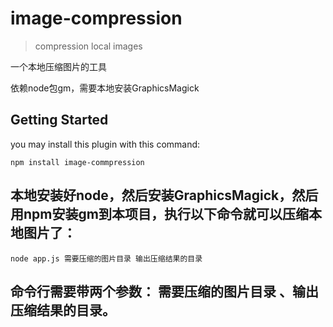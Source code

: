 # image-compression

> compression local images

一个本地压缩图片的工具

依赖node包gm，需要本地安装GraphicsMagick

## Getting Started
 you may install this plugin with this command:

```shell
npm install image-commpression
```

## 本地安装好node，然后安装GraphicsMagick，然后用npm安装gm到本项目，执行以下命令就可以压缩本地图片了：

```shell
node app.js 需要压缩的图片目录 输出压缩结果的目录
```

## 命令行需要带两个参数： 需要压缩的图片目录 、输出压缩结果的目录。


